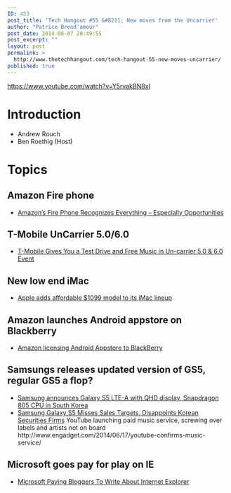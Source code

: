 ```yaml
---
ID: 423
post_title: 'Tech Hangout #55 &#8211; New moves from the Uncarrier'
author: "Patrice Brend'amour"
post_date: 2014-08-07 20:49:55
post_excerpt: ""
layout: post
permalink: >
  http://www.thetechhangout.com/tech-hangout-55-new-moves-uncarrier/
published: true
---
```

https://www.youtube.com/watch?v=Y5rvakBN8xI
<h1>Introduction</h1>
<ul>
	<li>Andrew Rouch</li>
	<li>Ben Roethig (Host)</li>
</ul>
<h1>Topics</h1>
<h2>Amazon Fire phone</h2>
<ul>
	<li><a href="http://geekbeat.tv/amazons-fire-phone-recognizes-everything-especially-opportunities/">Amazon’s Fire Phone Recognizes Everything – Especially Opportunities</a></li>
</ul>
<h2>T-Mobile UnCarrier 5.0/6.0</h2>
<ul>
	<li><a href="http://geekbeat.tv/t-mobile-uncarrier-5-0/">T-Mobile Gives You a Test Drive and Free Music in Un-carrier 5.0 &amp; 6.0 Event</a></li>
</ul>
<h2>New low end iMac</h2>
<ul>
	<li><a href="http://www.tuaw.com/2014/06/18/apple-adds-affordable-1099-model-to-its-imac-lineup">Apple adds affordable $1099 model to its iMac lineup</a></li>
</ul>
<h2>Amazon launches Android appstore on Blackberry</h2>
<ul>
	<li><a href="http://www.androidcentral.com/amazon-licensing-android-appstore-blackberry">Amazon licensing Android Appstore to BlackBerry</a></li>
</ul>
<h2>Samsungs releases updated version of GS5, regular GS5 a flop?</h2>
<ul>
	<li><a href="http://www.androidcentral.com/samsung-announces-galaxy-s5-lte-qhd-display-snapdragon-805-cpu-south-korea">Samsung announces Galaxy S5 LTE-A with QHD display, Snapdragon 805 CPU in South Korea</a></li>
	<li><a href="http://www.macobserver.com/tmo/article/samsung-galaxy-s5-misses-sales-targets-disappoints-korean-securities-firms">Samsung Galaxy S5 Misses Sales Targets, Disappoints Korean Securities Firms</a>
YouTube launching paid music service, screwing over labels and artists not on board
http://www.engadget.com/2014/06/17/youtube-confirms-music-service/</li>
</ul>
<h2>Microsoft goes pay for play on IE</h2>
<ul>
	<li><a href="http://uncrunched.com/2014/06/17/microsoft-paying-bloggers-to-write-about-internet-explorer/">Microsoft Paying Bloggers To Write About Internet Explorer</a></li>
</ul>